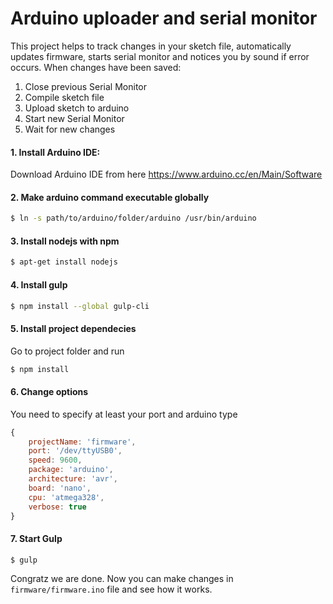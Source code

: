 # Arduino uploader and serial monitor

This project helps to track changes in your sketch file, automatically updates firmware, starts serial monitor and notices you by sound if error occurs. When changes have been saved:

 1. Close previous Serial Monitor
 2. Compile sketch file
 3. Upload sketch to arduino
 4. Start new Serial Monitor
 5. Wait for new changes


#### 1. Install Arduino IDE:

Download Arduino IDE from here https://www.arduino.cc/en/Main/Software

#### 2. Make arduino command executable globally

```sh
$ ln -s path/to/arduino/folder/arduino /usr/bin/arduino
```

#### 3. Install nodejs with npm

```sh
$ apt-get install nodejs
```

#### 4. Install gulp

```sh
$ npm install --global gulp-cli
```

#### 5. Install project dependecies

Go to project folder and run 

```sh
$ npm install
```

#### 6. Change options

You need to specify at least your port and arduino type

```js
{
    projectName: 'firmware',
    port: '/dev/ttyUSB0',
    speed: 9600,
    package: 'arduino',
    architecture: 'avr',
    board: 'nano',
    cpu: 'atmega328',
    verbose: true
}
```

#### 7. Start Gulp 

```sh
$ gulp
```

Congratz we are done. Now you can make changes in `firmware/firmware.ino` file and see how it works.
